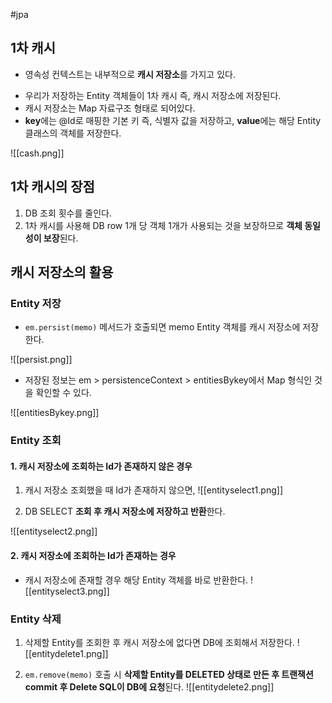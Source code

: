 #jpa 

## 1차 캐시
- 영속성 컨텍스트는 내부적으로 **캐시 저장소**를 가지고 있다.
+ 우리가 저장하는 Entity 객체들이 1차 캐시 즉, 캐시 저장소에 저장된다.
+ 캐시 저장소는 Map 자료구조 형태로 되어있다.
 + **key**에는 @Id로 매핑한 기본 키 즉, 식별자 값을 저장하고, **value**에는 해당 Entity 클래스의 객체를 저장한다.


![[cash.png]]

## 1차 캐시의 장점
1. DB 조회 횟수를 줄인다.
2. 1차 캐시를 사용해 DB row 1개 당 객체 1개가 사용되는 것을 보장하므로 **객체 동일성이 보장**된다.

## 캐시 저장소의 활용
### Entity 저장
+ `em.persist(memo)` 메서드가 호출되면 memo Entity 객체를 캐시 저장소에 저장한다.

![[persist.png]]

+ 저장된 정보는 em > persistenceContext > entitiesBykey에서 Map 형식인 것을 확인할 수 있다.

![[entitiesBykey.png]]

### Entity 조회
#### 1. 캐시 저장소에 조회하는 Id가 존재하지 않은 경우
1. 캐시 저장소 조회했을 때 Id가 존재하지 않으면,
![[entityselect1.png]]

2. DB SELECT **조회 후 캐시 저장소에 저장하고 반환**한다.

![[entityselect2.png]]

#### 2. 캐시 저장소에 조회하는 Id가 존재하는 경우
+ 캐시 저장소에 존재할 경우 해당 Entity 객체를 바로 반환한다.
![[entityselect3.png]]

### Entity 삭제
1. 삭제할 Entity를 조회한 후 캐시 저장소에 없다면 DB에 조회해서 저장한다.
![[entitydelete1.png]]

2. `em.remove(memo)` 호출 시 **삭제할 Entity를 DELETED 상태로 만든 후 트랜잭션 commit 후 Delete SQL이 DB에 요청**된다.
![[entitydelete2.png]]